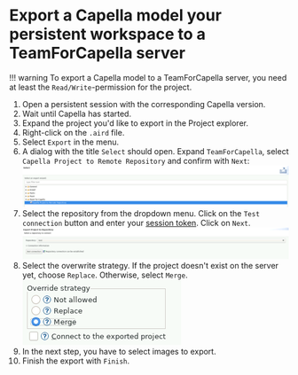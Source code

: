 <!--
 ~ SPDX-FileCopyrightText: Copyright DB Netz AG and the capella-collab-manager contributors
 ~ SPDX-License-Identifier: Apache-2.0
 -->

# Export a Capella model your persistent workspace to a TeamForCapella server

<!-- prettier-ignore -->
!!! warning
    To export a Capella model to a TeamForCapella server, you need
    at least the `Read/Write`-permission for the project.

1. Open a persistent session with the corresponding Capella version.
1. Wait until Capella has started.
1. Expand the project you'd like to export in the Project explorer.
1. Right-click on the `.aird` file.
1. Select `Export` in the menu.
1. A dialog with the title `Select` should open. Expand `TeamForCapella`,
   select `Capella Project to Remote Repository` and confirm with `Next`:
   ![Capella Project to Remote Repository](./capella-project-to-repository.png)
1. Select the repository from the dropdown menu. Click on the `Test connection`
   button and enter your [session token](../../../../../sessions/flows/t4c.md).
   Click on `Next`.
   ![Select repository for export](./export-repository-selection.png)
1. Select the overwrite strategy. If the project doesn't exist on the server
   yet, choose `Replace`. Otherwise, select `Merge`.
   ![Overwrite strategy](./select-overwrite-strategy.png)
1. In the next step, you have to select images to export.
1. Finish the export with `Finish`.
